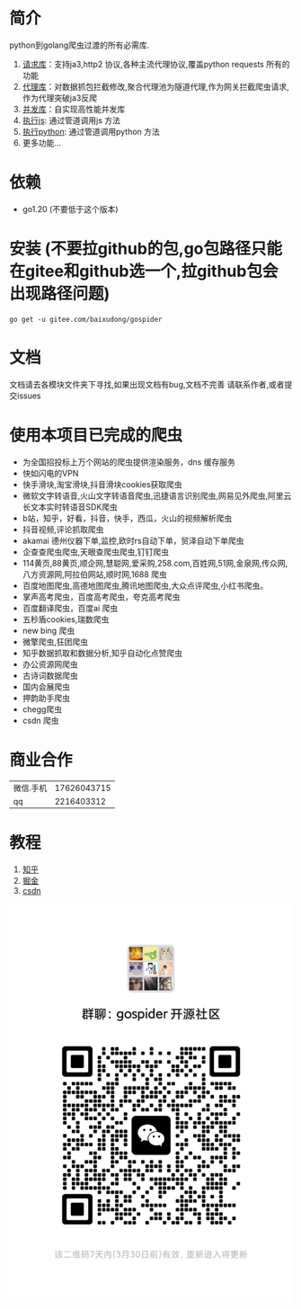 # 简介
python到golang爬虫过渡的所有必需库.
1. [请求库](../../tree/master/requests)：支持ja3,http2 协议,各种主流代理协议,覆盖python requests 所有的功能
2. [代理库](../../tree/master/proxy)：对数据抓包拦截修改,聚合代理池为隧道代理,作为网关拦截爬虫请求,作为代理突破ja3反爬
3. [并发库](../../tree/master/thread)：自实现高性能并发库
4. [执行js](../../tree/master/cmd): 通过管道调用js 方法
5. [执行python](../../tree/master/cmd): 通过管道调用python 方法
6. 更多功能...
# 依赖
* go1.20 (不要低于这个版本)
# 安装 (不要拉github的包,go包路径只能在gitee和github选一个,拉github包会出现路径问题)
```
go get -u gitee.com/baixudong/gospider
```
# 文档
文档请去各模块文件夹下寻找,如果出现文档有bug,文档不完善 请联系作者,或者提交issues

# 使用本项目已完成的爬虫
* 为全国招投标上万个网站的爬虫提供渲染服务，dns 缓存服务
* 快如闪电的VPN
* 快手滑块,淘宝滑块,抖音滑块cookies获取爬虫
* 微软文字转语音,火山文字转语音爬虫,迅捷语言识别爬虫,网易见外爬虫,阿里云长文本实时转语音SDK爬虫
* b站，知乎，好看，抖音，快手，西瓜，火山的视频解析爬虫
* 抖音视频,评论抓取爬虫
* akamai 德州仪器下单,监控,欧时rs自动下单，贸泽自动下单爬虫
* 企查查爬虫爬虫,天眼查爬虫爬虫,钉钉爬虫
* 114黄页,88黄页,顺企网,慧聪网,爱采购,258.com,百姓网,51网,金泉网,传众网,八方资源网,阿拉伯网站,顺时网,1688 爬虫
* 百度地图爬虫,高德地图爬虫,腾讯地图爬虫,大众点评爬虫,小红书爬虫。
* 掌声高考爬虫，百度高考爬虫，夸克高考爬虫
* 百度翻译爬虫，百度ai 爬虫
* 五秒盾cookies,瑞数爬虫
* new bing 爬虫
* 微擎爬虫,狂团爬虫
* 知乎数据抓取和数据分析,知乎自动化点赞爬虫
* 办公资源网爬虫
* 古诗词数据爬虫
* 国内会展爬虫
* 押韵助手爬虫
* chegg爬虫
* csdn 爬虫
# 商业合作
|||
|-|-|
|微信.手机|17626043715|
|qq|2216403312|

# 教程
1. [知乎](https://www.zhihu.com/people/xiao-bai-shu-87-3/posts)
2. [掘金](https://juejin.cn/user/4098624347452359/posts)
3. [csdn](https://blog.csdn.net/Mr_bai_404?type=blog)

![](im.jpg)